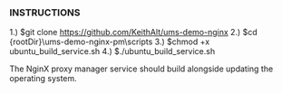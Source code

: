 ### INSTRUCTIONS ###
1.) $git clone https://github.com/KeithAlt/ums-demo-nginx
2.) $cd {rootDir}\ums-demo-nginx-pm\scripts
3.) $chmod +x ubuntu_build_service.sh
4.) $./ubuntu_build_service.sh

The NginX proxy manager service should build alongside updating the operating system.
